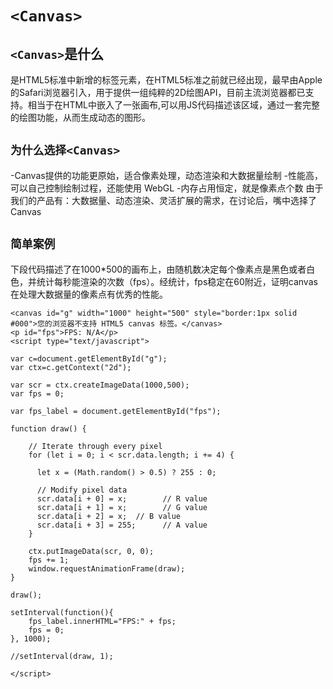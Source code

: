 # `<Canvas>` 

## `<Canvas>`是什么
<Canvas>是HTML5标准中新增的标签元素，在HTML5标准之前就已经出现，最早由Apple的Safari浏览器引入，用于提供一组纯粹的2D绘图API，目前主流浏览器都已支持。<Canvas>相当于在HTML中嵌入了一张画布,可以用JS代码描述该区域，通过一套完整的绘图功能，从而生成动态的图形。

## `为什么选择<Canvas>`
-Canvas提供的功能更原始，适合像素处理，动态渲染和大数据量绘制
-性能高，可以自己控制绘制过程，还能使用 WebGL
-内存占用恒定，就是像素点个数
由于我们的产品有：大数据量、动态渲染、灵活扩展的需求，在讨论后，嘴中选择了Canvas

## `简单案例`

下段代码描述了在1000*500的画布上，由随机数决定每个像素点是黑色或者白色，并统计每秒能渲染的次数（fps）。经统计，fps稳定在60附近，证明canvas在处理大数据量的像素点有优秀的性能。
```
<canvas id="g" width="1000" height="500" style="border:1px solid #000">您的浏览器不支持 HTML5 canvas 标签。</canvas>
<p id="fps">FPS: N/A</p>
<script type="text/javascript">

var c=document.getElementById("g");
var ctx=c.getContext("2d");

var scr = ctx.createImageData(1000,500);
var fps = 0;

var fps_label = document.getElementById("fps");

function draw() {
	
	// Iterate through every pixel
	for (let i = 0; i < scr.data.length; i += 4) {

	  let x = (Math.random() > 0.5) ? 255 : 0;
	  
	  // Modify pixel data
	  scr.data[i + 0] = x;        // R value
	  scr.data[i + 1] = x;        // G value
	  scr.data[i + 2] = x;  // B value
	  scr.data[i + 3] = 255;      // A value
	}
	
	ctx.putImageData(scr, 0, 0);
	fps += 1;
	window.requestAnimationFrame(draw);
}

draw();

setInterval(function(){
	fps_label.innerHTML="FPS:" + fps;
	fps = 0;
}, 1000);

//setInterval(draw, 1);

</script>
```
